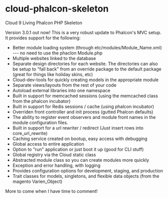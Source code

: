 cloud-phalcon-skeleton
======================

Cloud 9 Living Phalcon PHP Skeleton

Version 3.0.1 out now! This is a very robust update to Phalcon's MVC setup. It provides support for the following:

* Better module loading system (through etc/modules/Module_Name.xml) --- no need to use the phaclon Module.php
* Multiple websites linked to the database
* Separate design directories for each website. The directories can also be setup to "fall back" from an override package to the default package (great for things like holiday skins, etc)
* Cloud-dev-tools for quickly creating models in the appropriate module
* Separate views/layouts from the rest of your code
* Autoload external libraries into one namespace
* Built in support for memcached sessions (using the memcached class from the phalcon incubator)
* Built in support for Redis sessions / cache (using phalcon incubator)
* Overriden front controller and init process (gutted Phalcon defaults)
* The ability to register event observers and module front names in the module configuration files.
* Built in support for a url rewriter / redirect (Just insert rows into core_url_rewrite) 
* Caching service created on bootup, easy access with debugging
* Global access to entire application
* Option to "run" application or just boot it up (good for CLI stuff)
* Global registry via the Cloud static class
* Abstracted module class so you can create modules more quickly
* Exception and error handling, with logging
* Provides configuration options for development, staging, and production
* Trait classes for models, singletons, and flexible data objects (from the magento Varien_Object)

More to come when I have time to comment!
